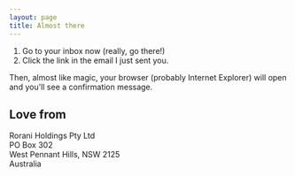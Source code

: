 ```yaml
---
layout: page
title: Almost there
---
```


1. Go to your inbox now (really, go there!)
1. Click the link in the email I just sent you.

Then, almost like magic, your browser (probably Internet Explorer) will open and you'll see a confirmation message.

## Love from
Rorani Holdings Pty Ltd  
PO Box 302  
West Pennant Hills, NSW 2125  
Australia
